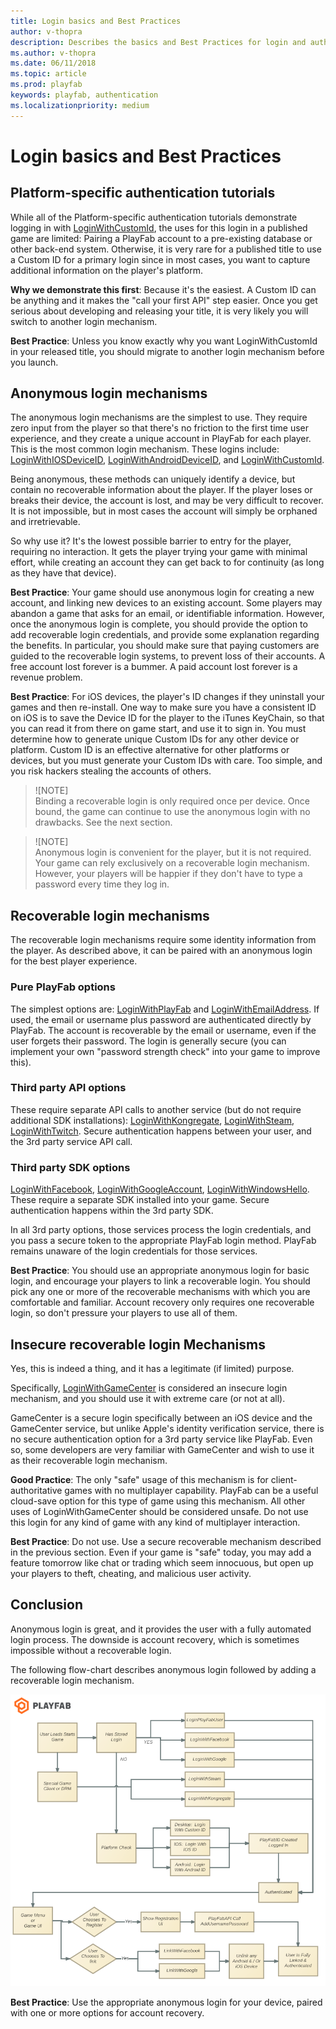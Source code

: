```yaml
---
title: Login basics and Best Practices
author: v-thopra
description: Describes the basics and Best Practices for login and authentication of players in PlayFab.
ms.author: v-thopra
ms.date: 06/11/2018
ms.topic: article
ms.prod: playfab
keywords: playfab, authentication
ms.localizationpriority: medium
---
```


# Login basics and Best Practices

## Platform-specific authentication tutorials

While all of the Platform-specific authentication tutorials demonstrate logging in with [LoginWithCustomId](https://api.playfab.com/documentation/client/method/LoginWithCustomID), the uses for this login in a published game are limited: Pairing a PlayFab account to a pre-existing database or other back-end system. Otherwise, it is very rare for a published title to use a Custom ID for a primary login since in most cases, you want to capture additional information on the player's platform.

**Why we demonstrate this first**: Because it's the easiest. A Custom ID can be anything and it makes the "call your first API" step easier. Once you get serious about developing and releasing your title, it is very likely you will switch to another login mechanism.

**Best Practice**: Unless you know exactly why you want LoginWithCustomId in your released title, you should migrate to another login mechanism before you launch.

## Anonymous login mechanisms

The anonymous login mechanisms are the simplest to use. They require zero input from the player so that there's no friction to the first time user experience, and they create a unique account in PlayFab for each player. This is the most common login mechanism. These logins include: [LoginWithIOSDeviceID](https://api.playfab.com/documentation/client/method/LoginWithIOSDeviceID), [LoginWithAndroidDeviceID](https://api.playfab.com/documentation/client/method/LoginWithAndroidDeviceID), and [LoginWithCustomId](https://api.playfab.com/documentation/client/method/LoginWithCustomID).

Being anonymous, these methods can uniquely identify a device, but contain no recoverable information about the player. If the player loses or breaks their device, the account is lost, and may be very difficult to recover. It is not impossible, but in most cases the account will simply be orphaned and irretrievable.

So why use it? It's the lowest possible barrier to entry for the player, requiring no interaction. It gets the player trying your game with minimal effort, while creating an account they can get back to for continuity (as long as they have that device).

**Best Practice**: Your game should use anonymous login for creating a new account, and linking new devices to an existing account. Some players may abandon a game that asks for an email, or identifiable information. However, once the anonymous login is complete, you should provide the option to add recoverable login credentials, and provide some explanation regarding the benefits. In particular, you should make sure that paying customers are guided to the recoverable login systems, to prevent loss of their accounts. A free account lost forever is a bummer. A paid account lost forever is a revenue problem.

**Best Practice**: For iOS devices, the player's ID changes if they uninstall your games and then re-install. One way to make sure you have a consistent ID on iOS is to save the Device ID for the player to the iTunes KeyChain, so that you can read it from there on game start, and use it to sign in.
You must determine how to generate unique Custom IDs for any other device or platform. Custom ID is an effective alternative for other platforms or devices, but you must generate your Custom IDs with care. Too simple, and you risk hackers stealing the accounts of others.

> ![NOTE]  
> Binding a recoverable login is only required once per device. Once bound, the game can continue to use the anonymous login with no drawbacks. See the next section.

> ![NOTE]  
> Anonymous login is convenient for the player, but it is not required. Your game can rely exclusively on a recoverable login mechanism. However, your players will be happier if they don't have to type a password every time they log in.

## Recoverable login mechanisms

The recoverable login mechanisms require some identity information from the player. As described above, it can be paired with an anonymous login for the best player experience.

### Pure PlayFab options

The simplest options are: [LoginWithPlayFab](https://api.playfab.com/documentation/client/method/LoginWithPlayFab) and [LoginWithEmailAddress](https://api.playfab.com/documentation/client/method/LoginWithEmailAddress). If used, the email or username plus password are authenticated directly by PlayFab. The account is recoverable by the email or username, even if the user forgets their password. The login is generally secure (you can implement your own "password strength check" into your game to improve this).

### Third party API options

These require separate API calls to another service (but do not require additional SDK installations): [LoginWithKongregate](https://api.playfab.com/documentation/client/method/LoginWithKongregate), [LoginWithSteam](https://api.playfab.com/documentation/client/method/LoginWithSteam), [LoginWithTwitch](https://api.playfab.com/documentation/client/method/LoginWithTwitch). Secure authentication happens between your user, and the 3rd party service API call.

### Third party SDK options

[LoginWithFacebook](https://api.playfab.com/documentation/client/method/LoginWithFacebook), [LoginWithGoogleAccount](https://api.playfab.com/documentation/client/method/LoginWithGoogleAccount), [LoginWithWindowsHello](https://api.playfab.com/documentation/client/method/LoginWithWindowsHello). These require a separate SDK installed into your game. Secure authentication happens within the 3rd party SDK.

In all 3rd party options, those services process the login credentials, and you pass a secure token to the appropriate PlayFab login method. PlayFab remains unaware of the login credentials for those services.

**Best Practice**: You should use an appropriate anonymous login for basic login, and encourage your players to link a recoverable login. You should pick any one or more of the recoverable mechanisms with which you are comfortable and familiar. Account recovery only requires one recoverable login, so don't pressure your players to use all of them.

## Insecure recoverable login Mechanisms

Yes, this is indeed a thing, and it has a legitimate (if limited) purpose.

Specifically, [LoginWithGameCenter](https://api.playfab.com/documentation/client/method/LoginWithGameCenter) is considered an insecure login mechanism, and you should use it with extreme care (or not at all).

GameCenter is a secure login specifically between an iOS device and the GameCenter service, but unlike Apple's identity verification service, there is no secure authentication option for a 3rd party service like PlayFab. Even so, some developers are very familiar with GameCenter and wish to use it as their recoverable login mechanism.

**Good Practice**: The only "safe" usage of this mechanism is for client-authoritative games with no multiplayer capability. PlayFab can be a useful cloud-save option for this type of game using this mechanism. All other uses of LoginWithGameCenter should be considered unsafe. Do not use this login for any kind of game with any kind of multiplayer interaction.

**Best Practice**: Do not use. Use a secure recoverable mechanism described in the previous section. Even if your game is "safe" today, you may add a feature tomorrow like chat or trading which seem innocuous, but open up your players to theft, cheating, and malicious user activity.

## Conclusion

Anonymous login is great, and it provides the user with a fully automated login process. The downside is account recovery, which is sometimes impossible without a recoverable login.

The following flow-chart describes anonymous login followed by adding a recoverable login mechanism.

![PayFab anonymous login and recoverable login mechanism](../media/tutorials/playfab-anonymous-login-and-recoverable-login.png)  

**Best Practice**: Use the appropriate anonymous login for your device, paired with one or more options for account recovery.